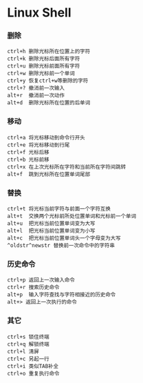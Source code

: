# Linux Shell 

### 删除

    ctrl+h 删除光标所在位置上的字符
    ctrl+k 删除光标后面所有字符
    ctrl+u 删除光标前面所有字符
    ctrl+w 删除光标前一个单词
    ctrl+y 恢复ctrl+w等删除的字符
    ctrl+? 撤消前一次输入
    alt+r  撤消前一次动作
    alt+d  删除光标所在位置的后单词


### 移动

    ctrl+a 将光标移动到命令行开头
    ctrl+e 将光标移动到行尾
    ctrl+f 光标后移
    ctrl+b 光标前移
    ctrl+x 在上次光标所在字符和当前所在字符间跳转
    alt+f  跳到光标所在位置单词尾部


### 替换

    ctrl+t 将光标当前字符与前面一个字符互换
    alt+t  交换两个光标前所处位置单词和光标前一个单词
    alt+u  把光标当前位置单词变为大写
    alt+l  把光标当前位置单词变为小写
    alt+c  把光标当前位置单词头一个字母变为大写
    ^oldstr^newstr 替换前一次命令中的字符串

### 历史命令

    ctrl+p 返回上一次输入命令
    ctrl+r 搜索历史命令
    alt+p  输入字符查找与字符相接近的历史命令
    alt+> 返回上一次执行的命令

### 其它
    
    ctrl+s 锁住终端
    ctrl+q 解锁终端
    ctrl+l 清屏
    ctrl+c 另起一行
    ctrl+i 类似TAB补全
    ctrl+o 重复执行命令


